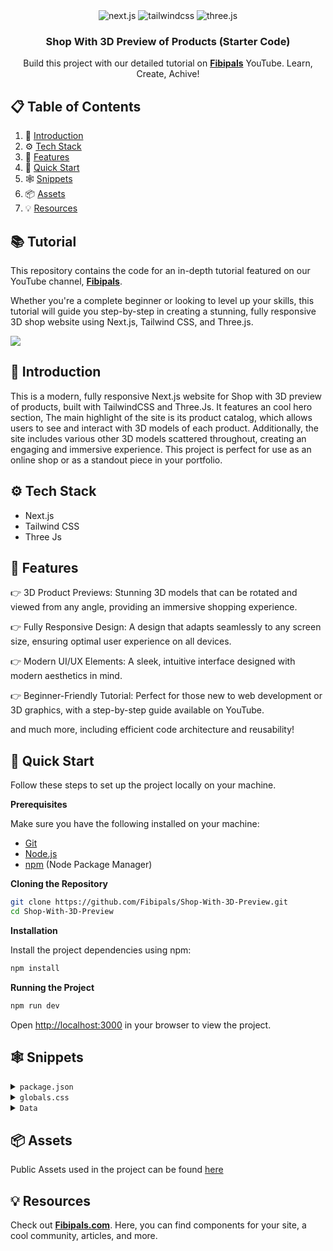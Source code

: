 <div align="center">
  <div>
    <img src="https://img.shields.io/badge/-Next_JS-black?style=for-the-badge&logoColor=white&logo=next&color=black" alt="next.js" />
    <img src="https://img.shields.io/badge/-Tailwind_CSS-black?style=for-the-badge&logoColor=white&logo=tailwindcss&color=06B6D4" alt="tailwindcss" />
    <img src="https://img.shields.io/badge/-Three_JS-black?style=for-the-badge&logoColor=white&logo=threedotjs&color=000000" alt="three.js" />
  </div>

  <h3 align="center">Shop With 3D Preview of Products (Starter Code)</h3>

   <div align="center">
     Build this project with our detailed tutorial on <a href="https://www.youtube.com/@fibipals" target="_blank"><b>Fibipals</b></a> YouTube. Learn, Create, Achive!
    </div>
</div>

## 📋 <a name="table">Table of Contents</a>

1. 🤖 [Introduction](#introduction)
2. ⚙️ [Tech Stack](#tech-stack)
3. 🔋 [Features](#features)
4. 🚀 [Quick Start](#quick-start)
5. 🕸️ [Snippets](#snippets)
6. 📦 [Assets](#assets)
7. 💡 [Resources](#resources)

## 📚 Tutorial

This repository contains the code for an in-depth tutorial featured on our YouTube channel, <a href="https://www.youtube.com/@fibipals" target="_blank"><b>Fibipals</b></a>.

Whether you're a complete beginner or looking to level up your skills, this tutorial will guide you step-by-step in creating a stunning, fully responsive 3D shop website using Next.js, Tailwind CSS, and Three.js.

<a href="https://www.youtube.com/@fibipals" target="_blank"><img src="https://github.com/sujatagunale/EasyRead/assets/151519281/1736fca5-a031-4854-8c09-bc110e3bc16d" /></a>

## <a name="introduction">🤖 Introduction</a>

This is a modern, fully responsive Next.js website for Shop with 3D preview of products, built with TailwindCSS and Three.Js. It features an cool hero section, The main highlight of the site is its product catalog, which allows users to see and interact with 3D models of each product. Additionally, the site includes various other 3D models scattered throughout, creating an engaging and immersive experience. This project is perfect for use as an online shop or as a standout piece in your portfolio.


## <a name="tech-stack">⚙️ Tech Stack</a>

- Next.js
- Tailwind CSS
- Three Js

## <a name="features">🔋 Features</a>

👉 3D Product Previews: Stunning 3D models that can be rotated and viewed from any angle, providing an immersive shopping experience.

👉 Fully Responsive Design: A design that adapts seamlessly to any screen size, ensuring optimal user experience on all devices.

👉 Modern UI/UX Elements: A sleek, intuitive interface designed with modern aesthetics in mind.

👉 Beginner-Friendly Tutorial: Perfect for those new to web development or 3D graphics, with a step-by-step guide available on YouTube.

and much more, including efficient code architecture and reusability!

## <a name="quick-start">🚀 Quick Start</a>

Follow these steps to set up the project locally on your machine.

**Prerequisites**

Make sure you have the following installed on your machine:

- [Git](https://git-scm.com/)
- [Node.js](https://nodejs.org/en)
- [npm](https://www.npmjs.com/) (Node Package Manager)

**Cloning the Repository**

```bash
git clone https://github.com/Fibipals/Shop-With-3D-Preview.git
cd Shop-With-3D-Preview
```

**Installation**

Install the project dependencies using npm:

```bash
npm install
```

**Running the Project**

```bash
npm run dev
```

Open [http://localhost:3000](http://localhost:3000) in your browser to view the project.

## <a name="snippets">🕸️ Snippets</a>

<details>
<summary><code>package.json</code></summary>

```javascript
{
  "name": "3d_shop",
  "version": "0.1.0",
  "private": true,
  "scripts": {
    "dev": "next dev",
    "build": "next build",
    "start": "next start",
    "lint": "next lint"
  },
  "dependencies": {
    "framer-motion": "^11.3.29",
    "next": "^14.2.13",
    "react": "^18",
    "react-dom": "^18",
    "react-fast-marquee": "^1.6.5",
    "react-icons": "^5.3.0",
    "three": "^0.167.1"
  },
  "devDependencies": {
    "@types/node": "^20",
    "@types/react": "^18",
    "@types/react-dom": "^18",
    "@types/three": "^0.167.1",
    "autoprefixer": "^10.4.20",
    "eslint": "^8",
    "eslint-config-next": "14.2.5",
    "postcss": "^8.4.41",
    "tailwindcss": "^3.4.10",
    "typescript": "^5"
  }
}
```

</details>

<details>
<summary><code>globals.css</code></summary>

```javascript
@tailwind base;
@tailwind components;
@tailwind utilities;


::-webkit-scrollbar {
  display: none;
}

.bg-gradient{
  @apply bg-gradient-to-br from-rose-400 to-fuchsia-700
}

@layer utilities {
  .text-balance {
    text-wrap: balance;
  }
}

```
</details>

<details>
<summary><code>Data</code></summary>

```txt
/*** hero section ***/

Discover a keyboard designed for both style and functionality, providing unmatched comfort and efficiency for your everyday tasks.



/*** Catalog section ***/

const products = [
  {
    id: "1",
    imgSrc: "/assets/keyboard1.png",
    title: "Magic Keyboard",
    price: 79.99,
    modelSrc: "/assets/keyboard.glb", 
  },
  {
    id: "2",
    imgSrc: "/assets/keyboard2.png",
    title: "Dragon Keyboard",
    price: 89.99,
    modelSrc: "/assets/keyboard2.glb",
  },
  {
    id: "3",
    imgSrc: "/assets/keyboard3.png",
    title: "Gold Keyboard",
    price: 99.99,
    modelSrc: "/assets/keyboard3.glb",
  }
];



/*** Features section ***/

const features = [
  {
    icon: FaKeyboard,
    title: "Compact Design",
    description: "Experience a sleek, compact design that frees up space for intense gaming sessions, allowing for more mouse movement and a cleaner setup."
  },
  {
    icon: FaBolt,
    title: "RGB Backlighting",
    description: "Customize your keyboard with vibrant RGB backlighting, featuring dynamic lighting effects and millions of colors to match your gaming rig."
  },
  {
    icon: FaHandRock,
    title: "Mechanical Switches",
    description: "Enjoy precise, tactile feedback with durable mechanical switches, ensuring fast response times and reliable performance during gameplay."
  },
  {
    icon: FaGamepad,
    title: "Gaming Mode",
    description: "Activate gaming mode to disable the Windows key and avoid accidental interruptions, keeping you focused on the game."
  }
];



/*** Reviews section ***/

const reviews = [
  {
    name: "Bob S.",
    imgSrc: "/assets/reviews/rev1.jpg",
    text: "I found the application to be intuitive and easy to navigate, making my overall experience very positive.",
    stars: 4.2
  },
  {
    name: "Alice J.",
    imgSrc: "/assets/reviews/rev2.jpg",
    text: "My experience with the service was exceptional. I appreciated the user-friendly interface and efficient customer support.",
    stars: 4.9
  },
  {
    name: "Fiona L.",
    imgSrc: "/assets/reviews/rev3.jpg",
    text: "I found the application to be highly reliable and praised its efficiency in managing my daily tasks effortlessly.",
    stars: 4.1
  },
  {
    name: "Ethan G.",
    imgSrc: "/assets/reviews/rev4.jpg",
    text: "I enjoyed the clean design and ease of use. The application exceeded my expectations and was a great help.",
    stars: 4.7
  },
  {
    name: "George M.",
    imgSrc: "/assets/reviews/rev5.jpg",
    text: "I appreciated the innovative features and the constant updates that keep the application ahead of its competitors.",
    stars: 4.9
  },
  {
    name: "Diana W.",
    imgSrc: "/assets/reviews/rev6.jpg",
    text: "I appreciated the detailed tutorials and helpful support provided, which made learning the platform enjoyable.",
    stars: 4.3
  },
  {
    name: "Charlie B.",
    imgSrc: "/assets/reviews/rev7.jpg",
    text: "I was impressed with the application's functionality and the seamless integration with other tools I use.",
    stars: 4.8
  },
  {
    name: "Hannah K.",
    imgSrc: "/assets/reviews/rev8.jpg",
    text: "I was delighted with the customer service and the comprehensive resources available to help me get started quickly.",
    stars: 4.4
  }
];

```

</details>


## <a name="assets">📦 Assets</a>

Public Assets used in the project can be found [here](https://drive.google.com/file/d/1ObtvQI_VjKKZeBQ-p9iDx4YHJj_Iwo-q/view?usp=drive_link)

## <a name="resources">💡 Resources</a>

Check out <a href="https://www.fibipals.com" target="_blank"><b>Fibipals.com</b></a>. Here, you can find components for your site, a cool community, articles, and more.
